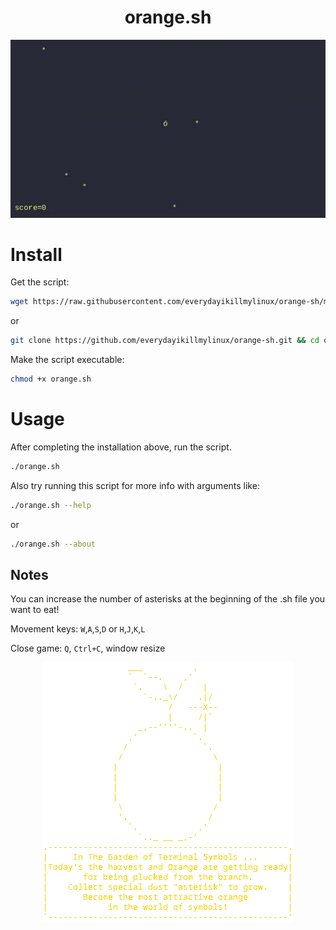 <div align = center>
<h1>orange.sh</h1>
<img src="orange.gif">
</div>

# Install

Get the script:
```bash
wget https://raw.githubusercontent.com/everydayikillmylinux/orange-sh/main/orange.sh
```
or
```bash
git clone https://github.com/everydayikillmylinux/orange-sh.git && cd orange-sh
```
Make the script executable:
```bash
chmod +x orange.sh
```

# Usage

After completing the installation above, run the script.
```bash
./orange.sh
```
Also try running this script for more info with arguments like:
```bash
./orange.sh --help
```
or
```bash
./orange.sh --about
```
## Notes
You can increase the number of asterisks at the beginning of the .sh file you want to eat!

Movement keys: `W`,`A`,`S`,`D` or `H`,`J`,`K`,`L`

Close game: `Q`, `Ctrl+C`, window resize

<div align = center>
<img src="orange.png">
</div>

